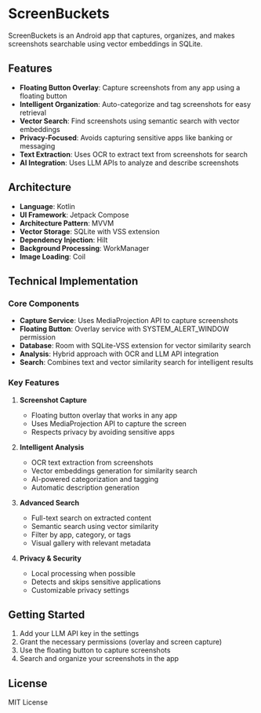 # ScreenBuckets

ScreenBuckets is an Android app that captures, organizes, and makes screenshots searchable using vector embeddings in SQLite.

## Features

- **Floating Button Overlay**: Capture screenshots from any app using a floating button
- **Intelligent Organization**: Auto-categorize and tag screenshots for easy retrieval
- **Vector Search**: Find screenshots using semantic search with vector embeddings
- **Privacy-Focused**: Avoids capturing sensitive apps like banking or messaging
- **Text Extraction**: Uses OCR to extract text from screenshots for search
- **AI Integration**: Uses LLM APIs to analyze and describe screenshots

## Architecture

- **Language**: Kotlin
- **UI Framework**: Jetpack Compose
- **Architecture Pattern**: MVVM
- **Vector Storage**: SQLite with VSS extension 
- **Dependency Injection**: Hilt
- **Background Processing**: WorkManager
- **Image Loading**: Coil

## Technical Implementation

### Core Components

- **Capture Service**: Uses MediaProjection API to capture screenshots
- **Floating Button**: Overlay service with SYSTEM_ALERT_WINDOW permission
- **Database**: Room with SQLite-VSS extension for vector similarity search
- **Analysis**: Hybrid approach with OCR and LLM API integration
- **Search**: Combines text and vector similarity search for intelligent results

### Key Features

1. **Screenshot Capture**
   - Floating button overlay that works in any app
   - Uses MediaProjection API to capture the screen
   - Respects privacy by avoiding sensitive apps

2. **Intelligent Analysis**
   - OCR text extraction from screenshots
   - Vector embeddings generation for similarity search
   - AI-powered categorization and tagging
   - Automatic description generation

3. **Advanced Search**
   - Full-text search on extracted content
   - Semantic search using vector similarity
   - Filter by app, category, or tags
   - Visual gallery with relevant metadata

4. **Privacy & Security**
   - Local processing when possible
   - Detects and skips sensitive applications
   - Customizable privacy settings

## Getting Started

1. Add your LLM API key in the settings
2. Grant the necessary permissions (overlay and screen capture)
3. Use the floating button to capture screenshots
4. Search and organize your screenshots in the app

## License

MIT License
